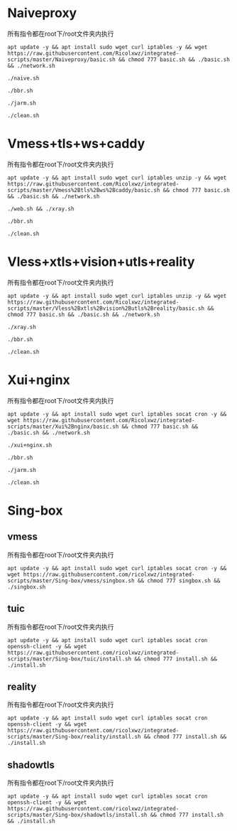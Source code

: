 # Naiveproxy
所有指令都在root下/root文件夹内执行
```
apt update -y && apt install sudo wget curl iptables -y && wget https://raw.githubusercontent.com/Ricolxwz/integrated-scripts/master/Naiveproxy/basic.sh && chmod 777 basic.sh && ./basic.sh && ./network.sh
```
```
./naive.sh
```
```
./bbr.sh
```
```
./jarm.sh
```
```
./clean.sh
```
# Vmess+tls+ws+caddy
所有指令都在root下/root文件夹内执行
```
apt update -y && apt install sudo wget curl iptables unzip -y && wget https://raw.githubusercontent.com/Ricolxwz/integrated-scripts/master/Vmess%2Btls%2Bws%2Bcaddy/basic.sh && chmod 777 basic.sh && ./basic.sh && ./network.sh
```
```
./web.sh && ./xray.sh
```
```
./bbr.sh
```
```
./clean.sh
```
# Vless+xtls+vision+utls+reality
所有指令都在root下/root文件夹内执行
```
apt update -y && apt install sudo wget curl iptables unzip -y && wget https://raw.githubusercontent.com/Ricolxwz/integrated-scripts/master/Vless%2Bxtls%2Bvision%2Butls%2Breality/basic.sh && chmod 777 basic.sh && ./basic.sh && ./network.sh
```
```
./xray.sh
```
```
./bbr.sh
```
```
./clean.sh
```
# Xui+nginx
所有指令都在root下/root文件夹内执行
```
apt update -y && apt install sudo wget curl iptables socat cron -y && wget https://raw.githubusercontent.com/Ricolxwz/integrated-scripts/master/Xui%2Bnginx/basic.sh && chmod 777 basic.sh && ./basic.sh && ./network.sh
```
```
./xui+nginx.sh
```
```
./bbr.sh
```
```
./jarm.sh
```
```
./clean.sh
```
# Sing-box

## vmess
所有指令都在root下/root文件夹内执行
```
apt update -y && apt install sudo wget curl iptables socat cron -y && wget https://raw.githubusercontent.com/ricolxwz/integrated-scripts/master/Sing-box/vmess/singbox.sh && chmod 777 singbox.sh && ./singbox.sh
```

## tuic
所有指令都在root下/root文件夹内执行
```
apt update -y && apt install sudo wget curl iptables socat cron openssh-client -y && wget https://raw.githubusercontent.com/ricolxwz/integrated-scripts/master/Sing-box/tuic/install.sh && chmod 777 install.sh && ./install.sh
```

## reality
所有指令都在root下/root文件夹内执行
```
apt update -y && apt install sudo wget curl iptables socat cron openssh-client -y && wget https://raw.githubusercontent.com/ricolxwz/integrated-scripts/master/Sing-box/reality/install.sh && chmod 777 install.sh && ./install.sh
```

## shadowtls
所有指令都在root下/root文件夹内执行
```
apt update -y && apt install sudo wget curl iptables socat cron openssh-client -y && wget https://raw.githubusercontent.com/ricolxwz/integrated-scripts/master/Sing-box/shadowtls/install.sh && chmod 777 install.sh && ./install.sh
```
